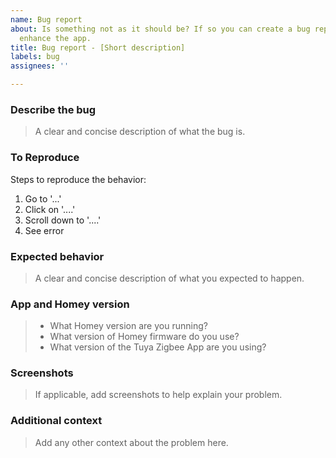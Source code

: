 ```yaml
---
name: Bug report
about: Is something not as it should be? If so you can create a bug report and help
  enhance the app.
title: Bug report - [Short description]
labels: bug
assignees: ''

---
```


### Describe the bug

> A clear and concise description of what the bug is.

### To Reproduce

Steps to reproduce the behavior:

1. Go to '...'
2. Click on '....'
3. Scroll down to '....'
4. See error

### Expected behavior

> A clear and concise description of what you expected to happen.

### App and Homey version

> * What Homey version are you running?
> * What version of Homey firmware do you use?
> * What version of the Tuya Zigbee App are you using?

### Screenshots

> If applicable, add screenshots to help explain your problem.

### Additional context

> Add any other context about the problem here.
